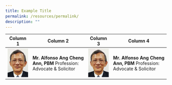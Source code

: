 ```yaml
---
title: Example Title
permalink: /resources/permalink/
description: ""
---
```



| Column 1 | Column 2 | Column 3 |  Column 4 |
| -------- | -------- | -------- | -------- |
| ![](/images/Our%20Panel%20Members/Leadership/mr-alfonso.jpg)     | **Mr. Alfonso Ang Cheng Ann, PBM**  Profession: Advocate & Solicitor   | ![](/images/Our%20Panel%20Members/Leadership/mr-alfonso.jpg)     |**Mr. Alfonso Ang Cheng Ann, PBM**  Profession: Advocate & Solicitor     |





